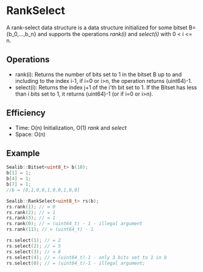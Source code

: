 RankSelect
===
A rank-select data structure is a data structure initialized for some bitset B={b_0,...,b_n} and supports the operations *rank(i)* and *select(i)* with 0 < i <= n.

## Operations
* rank(i): Returns the number of bits set to 1 in the bitset B up to and including to the index i-1, if i=0 or i>n, the operation returns (uint64)-1.
* select(i): Returns the index j+1 of the i'th bit set to 1. If the Bitset has less than i bits set to 1, it returns (uint64)-1 (or if i=0 or i>n).

## Efficiency
* Time: O(n) Initialization, O(1) *rank* and *select*
* Space: O(n)

## Example
```cpp
Sealib::Bitset<uint8_t> b(10);
b[1] = 1;
b[4] = 1;
b[7] = 1;
//b = [0,1,0,0,1,0,0,1,0,0]

Sealib::RankSelect<uint8_t> rs(b);
rs.rank(1); // = 0
rs.rank(2); // = 1
rs.rank(3); // = 1
rs.rank(0); // = (uint64_t) - 1 - illegal argument
rs.rank(11); // = (uint64_t) - 1

rs.select(1); // = 2
rs.select(2); // = 5
rs.select(3); // = 8
rs.select(4); // = (uint64_t)-1 - only 3 bits set to 1 in b
rs.select(0); // = (uint64_t)-1 - illegal argument;
```


